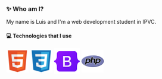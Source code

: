 ### ✨ Who am I?
My name is Luis and I'm a web development student in IPVC.

#### 💻 Technologies that I use
<div style="display: inline_block">
  <img align="center" alt="Luis-HTML" height="60" src="https://raw.githubusercontent.com/devicons/devicon/master/icons/html5/html5-original.svg">
  <img align="center" alt="Luis-CSS" height="60" src="https://raw.githubusercontent.com/devicons/devicon/master/icons/css3/css3-original.svg">
  <img align="center" alt="Luis-BootStrap" height="70" src="https://raw.githubusercontent.com/devicons/devicon/master/icons/bootstrap/bootstrap-original.svg">
  <img align="center" alt="Luis-CSS" height="60" src="https://raw.githubusercontent.com/devicons/devicon/master/icons/php/php-original.svg">
</div>
